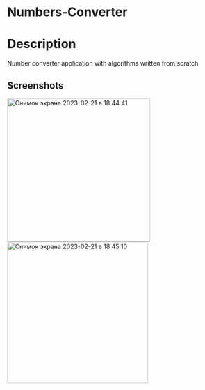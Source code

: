 # Numbers-Converter

# Description
Number converter application with algorithms written from scratch
## Screenshots
<img width="329" alt="Снимок экрана 2023-02-21 в 18 44 41" src="https://user-images.githubusercontent.com/121435424/220348760-b623acef-911a-4bac-bd25-9b651d34c455.png"><img width="324" alt="Снимок экрана 2023-02-21 в 18 45 10" src="https://user-images.githubusercontent.com/121435424/220348773-4935a755-d2da-401e-868f-ccb41986deff.png">
